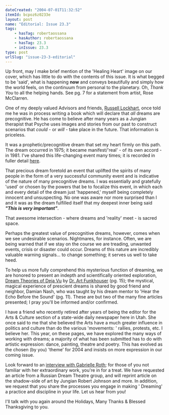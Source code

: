 ```yaml
---
dateCreated: "2004-07-01T11:32:52"
itemId: bcpoz6z0233e
layout: post
name: "Editorial: Issue 23.3"
tags:
    - hasTag: robertaossana
    - hasAuthor: robertaossana
    - hasTag: 23.3
    - inIssue: 23.3
type: post
urlSlug: "issue-23-3-editorial"
---
```


Up front, may I make brief mention of the 'Healing Heart' image on our cover, which has little to do with the contents of this issue. It is what begged to be 'said', what is happening **now** and conveys beautifully and simply how the world feels, on the continuum from personal to the planetary. Oh, _Thank You_ to all the helping hands. See pg. 7 for a statement from artist, Rose McClarren.

One of my deeply valued Advisors and friends, [Russell Lockhart](../@ral), once told me he was in process writing a book which will declare that _all_ dreams are precognitive. He has come to believe after many years as a Jungian therapist that Psyche uses images and stories from our past to construct scenarios that _could_ - or _will_ - take place in the future. That information is priceless.

It was a prophetic/precognitive dream that set my heart firmly on this path. The dream occurred in 1975; it became manifest/'real' - of its own accord - in 1981. I've shared this life-changing event many times; it is recorded in fuller detail [here](../bcpov6zfexpl/exploring-the-mystery).

That precious dream foretold an event that uplifted the spirits of many people in the form of a very successful community event and is indicative of the nature of many precognitive dreams. I was essentially and gratefully 'used' or chosen by the powers that be to focalize this event, in which each and every detail of the dream just 'happened,' myself being completely innocent and unsuspecting. No one was aware nor more surprised than I and it was as the dream fulfilled itself that my deepest inner being said **_"This is very important"_**.

That awesome intersection - where dreams and 'reality' meet - is sacred space.

Perhaps the greatest value of precognitive dreams, however, comes when we see undesirable scenarios. Nightmares, for instance. Often, we are being warned that if we stay on the course we are treading, unwanted events, crisis or disaster could occur. Dreams of this nature are incredibly valuable warning signals... to change something; it serves us well to take heed.

To help us more fully comprehend this mysterious function of dreaming, we are honored to present an indepth and scientifically oriented exploration, [Dream Theories of Deja Vu](../bcpov6kodeja/dream-theories-of-deja-vu) by [Dr. Art Funkhouser](../@artfunkhouser) (pg. 15); the mystical, magical experience of prescient dreams is shared by good friend and neighbor, Damian Nash, who was taught by his dream mentor to 'Hear the Echo Before the Sound' (pg. 11). These are but two of the many fine articles presented; I pray you'll be informed and/or confirmed.

I have a friend who recently retired after years of being the editor for the Arts & Culture section of a state-wide daily newspaper here in Utah. She once said to me that she believed the Arts have a much greater influence in politics and culture than do the various 'movements: ' rallies, protests, etc. I believe her. This year, on these pages, we have explored the many ways of working with dreams; a majority of what has been submitted has to do with artistic expression: dance, painting, theatre and poetry. This has evolved as the chosen (by you) 'theme' for 2004 and insists on more expression in our coming issue.

Look forward to an [interview with Gabrielle Roth](../bcpov6grroth/gabrielle-roth-interview-dance-it-is-holy); for those of you not familiar with her extraordinary work, you're in for a treat. We have requested an article from a Russian Dream Theatre group, and will reprint article on the shadow-side of art by Jungian Robert Johnson and more. In addition, we request that you share the processes you engage in making ' Dreaming' a practice and discipline in your life. Let us hear from you!

I'll talk with you again around the Holidays, Many Thanks & Blessed Thanksgiving to you.
